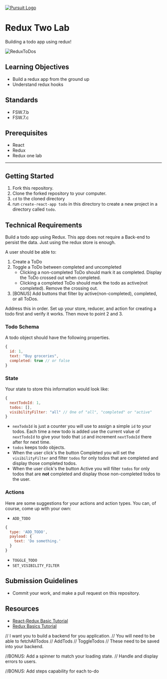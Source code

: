 [![Pursuit Logo](https://avatars1.githubusercontent.com/u/5825944?s=200&v=4)](https://pursuit.org)

# Redux Two Lab

Building a todo app using redux!

![ReduxToDos](./ReduxToDos.gif)

## Learning Objectives

- Build a redux app from the ground up
- Understand redux hooks

## Standards

- FSW.7.b
- FSW.7.c

## Prerequisites

- React
- Redux
- Redux one lab

---

## Getting Started

1. Fork this repository.
1. Clone the forked repository to your computer.
1. `cd` to the cloned directory
1. run `create-react-app todo` in this directory to create a new project in a directory called `todo`.

## Technical Requirements

Build a todo app using Redux. This app does not require a Back-end to persist the data. Just using the redux store is enough.

A user should be able to:

1. Create a ToDo
2. Toggle a ToDo between completed and uncompleted
   - Clicking a non-completed ToDo should mark it as completed. Display the ToDo crossed out when completed.
   - Clicking a completed ToDo should mark the todo as active(not completed). Remove the crossing out.
3. [BONUS] Add buttons that filter by active(non-completed), completed, or all ToDos.

Address this in order. Set up your store, reducer, and action for creating a todo first and verify it works. Then move to point 2 and 3.

### Todo Schema

A todo object should have the following properties.

```js
{
  id: 1,
  text: "Buy groceries",
  completed: true // or false
}
```

### State

Your state to store this information would look like:

```js
{
  nextTodoId: 1,
  todos: [],
  visibilityFilter: "all" // One of "all", "completed" or "active"
}
```

- `nexTodoId` is just a counter you will use to assign a simple `id` to your todos. Each time a new todo is added use the current value of `nextTodoId` to give your todo that `id` and increment `nextTodoId` there after for next time.
- `todos` keeps todo objects.
- When the user click's the button Completed you will set the `visibilityFilter` and filter `todos` for only todos that are completed and display those completed todos.
- When the user click's the button Active you will filter `todos` for only todos that are **not** completed and display those non-completed todos to the user.

### Actions

Here are some suggestions for your actions and action types. You can, of course, come up with your own:

- `ADD_TODO`

```js
{
  type: 'ADD_TODO',
  payload: {
    text: 'Do something.'
  }
}
```

- `TOGGLE_TODO`
- `SET_VISIBILITY_FILTER`

## Submission Guidelines

- Commit your work, and make a pull request on this repository.

## Resources

- [React-Redux Basic Tutorial](https://react-redux.js.org/introduction/basic-tutorial)
- [Redux Basics Tutorial](https://redux.js.org/basics/basic-tutorial)

// I want you to build a backend for you application.
// You will need to be able to fetchAllTodos
// AddTods
// ToggleTodos
// These need to be saved into your backend.

//BONUS: Add a spinner to match your loading state.
// Handle and display errors to users.

//BONUS: Add steps capability for each to-do

